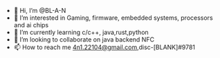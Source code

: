 - 👋 Hi, I’m @BL-A-N
- 👀 I’m interested in Gaming, firmware, embedded systems, processors and ai chips
- 🌱 I’m currently learning c/c++, java,rust,python
- 💞️ I’m looking to collaborate on java backend NFC
- 📫 How to reach me 4n1.22104@gmail.com,disc-[BLANK]#9781

<!---
BL-A-N/BL-A-N is a ✨ special ✨ repository because its `README.md` (this file) appears on your GitHub profile.
You can click the Preview link to take a look at your changes.
--->
